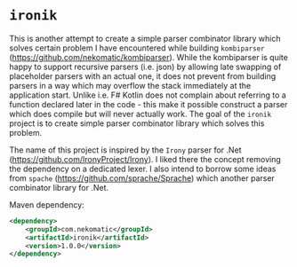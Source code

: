 # `ironik`

This is another attempt to create a simple parser combinator library which solves certain problem I have encountered while building `kombiparser` (https://github.com/nekomatic/kombiparser). While the kombiparser is quite happy to support recursive parsers (i.e. json) by allowing late swapping of placeholder parsers with an actual one, it does not prevent from building parsers in a way which may overflow the stack immediately at the application start. Unlike i.e. F# Kotlin does not complain about referring to a function declared later in the code - this make it possible construct a parser which does compile but will never actually work.
The goal of the `ironik` project is to create simple parser combinator library which solves this problem.

The name of this project is inspired by the `Irony` parser for .Net (https://github.com/IronyProject/Irony). I liked there the concept removing the dependency on a dedicated lexer. 
I also intend to borrow some ideas from `spache` (https://github.com/sprache/Sprache) which another parser combinator library for .Net. 

Maven dependency:

```xml
<dependency>
    <groupId>com.nekomatic</groupId>
    <artifactId>ironik</artifactId>
    <version>1.0.0</version>
</dependency>
```
